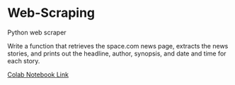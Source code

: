 # Web-Scraping
Python web scraper

Write a function that retrieves the space.com news page, extracts the news stories, and prints out the headline, author, synopsis, and date and time for each story.

[Colab Notebook Link](https://colab.research.google.com/drive/1TS_OBmqxyiQ_cn8pBn9j9MwY9wxEXqbq)
